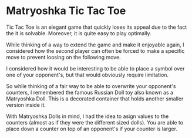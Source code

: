 # Matryoshka Tic Tac Toe

Tic Tac Toe is an elegant game that quickly loses its appeal due to the fact the it is solvable. Moreover, it is quite easy to play optimally.

While thinking of a way to extend the game and make it enjoyable again, I considered how the second player can often be forced to make a specific move to prevent loosing on the following move.

I considered how it would be interesting to be able to place a symbol over one of your opponent's, but that would obviously require limitation.

So while thinking of a fair way to be able to overwrite your opponent's counters, I remembered the famous Russian Doll toy also known as a Matryoshka Doll. This is a decorated container that holds another smaller version inside it. 

With Matryoshka Dolls in mind, I had the idea to asign values to the counters (almost as if they were the different sized dolls). You are able to place down a counter on top of an opponent's if your counter is larger.

